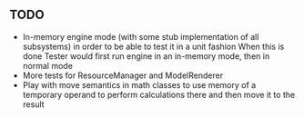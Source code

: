 ## TODO
* In-memory engine mode (with some stub implementation of all subsystems) in order to be able to test it in a unit fashion
  When this is done Tester would first run engine in an in-memory mode, then in normal mode
* More tests for ResourceManager and ModelRenderer
* Play with move semantics in math classes to use memory of a temporary operand to perform calculations there and then move it to the result
